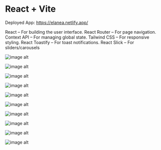 # React + Vite
Deployed App: https://elanea.netlify.app/

React – For building the user interface.
React Router – For page navigation.
Context API – For managing global state.
Tailwind CSS – For responsive styling.
React Toastify – For toast notifications.
React Slick – For sliders/carousels

![image alt](https://github.com/AbdullayevaFatma/elanea/blob/f6e7984aef9cd1b618e43ba674cd4bb6ff5149d3/elanea_home_1.png)

![image alt](https://github.com/AbdullayevaFatma/elanea/blob/f6e7984aef9cd1b618e43ba674cd4bb6ff5149d3/elanea_popup.png)

![image alt](https://github.com/AbdullayevaFatma/elanea/blob/f6e7984aef9cd1b618e43ba674cd4bb6ff5149d3/elanea_home_2.png)

![image alt](https://github.com/AbdullayevaFatma/elanea/blob/f6e7984aef9cd1b618e43ba674cd4bb6ff5149d3/elanea_home_3.png)

![image alt](https://github.com/AbdullayevaFatma/elanea/blob/f6e7984aef9cd1b618e43ba674cd4bb6ff5149d3/elanea_products.png)

![image alt](https://github.com/AbdullayevaFatma/elanea/blob/f6e7984aef9cd1b618e43ba674cd4bb6ff5149d3/elanea_product_detail.png)

![image alt](https://github.com/AbdullayevaFatma/elanea/blob/f6e7984aef9cd1b618e43ba674cd4bb6ff5149d3/elanea_about_1.png)

![image alt](https://github.com/AbdullayevaFatma/elanea/blob/f6e7984aef9cd1b618e43ba674cd4bb6ff5149d3/elanea_about.png)

![image alt](https://github.com/AbdullayevaFatma/elanea/blob/f6e7984aef9cd1b618e43ba674cd4bb6ff5149d3/elanea_favorites.png)

![image alt](https://github.com/AbdullayevaFatma/elanea/blob/f6e7984aef9cd1b618e43ba674cd4bb6ff5149d3/elanea_cart.png)

